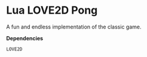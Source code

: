 # Lua LOVE2D Pong
A fun and endless implementation of the classic game.

**Dependencies**
```
LOVE2D
```

